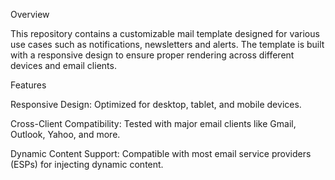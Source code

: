 Overview

This repository contains a customizable mail template designed for various use cases such as notifications, newsletters and alerts.
The template is built with a responsive design to ensure proper rendering across different devices and email clients.

Features

Responsive Design: Optimized for desktop, tablet, and mobile devices.

Cross-Client Compatibility: Tested with major email clients like Gmail, Outlook, Yahoo, and more.

Dynamic Content Support: Compatible with most email service providers (ESPs) for injecting dynamic content.

